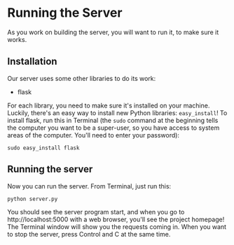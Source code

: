 Running the Server
==================

As you work on building the server, you will want to run it, to make sure it works. 


Installation
------------

Our server uses some other libraries to do its work:

- flask

For each library, you need to make sure it's installed on your machine. Luckily, there's
an easy way to install new Python libraries: `easy_install`! To install flask, run this
in Terminal (the `sudo` command at the beginning tells the computer you want to be a 
super-user, so you have access to system areas of the computer. You'll need to enter your
password):

    sudo easy_install flask
    
Running the server
------------------

Now you can run the server. From Terminal, just run this:

    python server.py
    
You should see the server program start, and when you go to http://localhost:5000 with 
a web browser, you'll see the project homepage! The Terminal window will show you the
requests coming in. When you want to stop the server, press Control and C at the same time.

